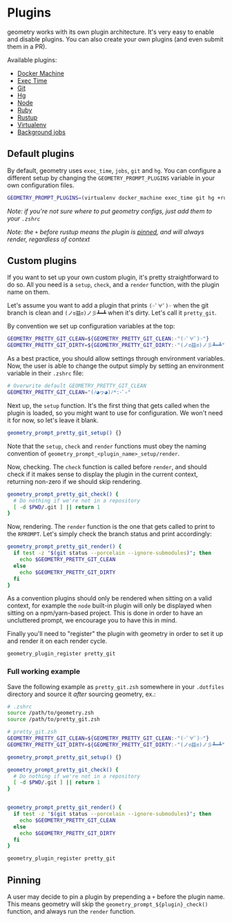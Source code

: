 # Plugins

geometry works with its own plugin architecture. It's very easy to enable and
disable plugins. You can also create your own plugins (and even submit them in a
PR).

Available plugins:

* [Docker Machine](/plugins/docker_machine)
* [Exec Time](/plugins/exec_time)
* [Git](/plugins/git)
* [Hg](/plugins/hg)
* [Node](/plugins/node)
* [Ruby](/plugins/ruby)
* [Rustup](/plugins/rustup)
* [Virtualenv](/plugins/virtualenv)
* [Background jobs](/plugins/jobs)

## Default plugins

By default, geometry uses `exec_time`, `jobs`, `git` and `hg`. You can configure
a different setup by changing the `GEOMETRY_PROMPT_PLUGINS` variable in your own
configuration files.


```sh
GEOMETRY_PROMPT_PLUGINS=(virtualenv docker_machine exec_time git hg +rustup)
```

*Note: if you're not sure where to put geometry configs, just add them to your `.zshrc`*

*Note: the `+` before rustup means the plugin is [pinned](#Pinning), and will always render, regardless of context*

## Custom plugins

If you want to set up your own custom plugin, it's pretty straightforward to do
so. All you need is a `setup`, `check`, and a `render` function, with the plugin name on
them.

Let's assume you want to add a plugin that prints `(☞ﾟ∀ﾟ)☞` when the git branch
is clean and `(ノಠ益ಠ)ノ彡┻━┻` when it's dirty. Let's call it `pretty_git`.

By convention we set up configuration variables at the top:

```sh
GEOMETRY_PRETTY_GIT_CLEAN=${GEOMETRY_PRETTY_GIT_CLEAN:-"(☞ﾟ∀ﾟ)☞"}
GEOMETRY_PRETTY_GIT_DIRTY=${GEOMETRY_PRETTY_GIT_DIRTY:-"(ノಠ益ಠ)ノ彡┻━┻"}

```

As a best practice, you should allow settings through environment variables.
Now, the user is able to change the output simply by setting an environment
variable in their `.zshrc` file:

```sh
# Overwrite default GEOMETRY_PRETTY_GIT_CLEAN
GEOMETRY_PRETTY_GIT_CLEAN="(ﾉ◕ヮ◕)ﾉ*:･ﾟ✧"
```

Next up, the `setup` function. It's the first thing that gets called when the
plugin is loaded, so you might want to use for configuration. We won't need it
for now, so let's leave it blank.

```sh
geometry_prompt_pretty_git_setup() {}
```

Note that the `setup`, `check` and `render` functions must obey the naming convention of
`geometry_prompt_<plugin_name>_setup/render`.

Now, checking. The `check` function is called before `render`, and should check if
it makes sense to display the plugin in the current context, returning non-zero if
we should skip rendering.

```sh
geometry_prompt_pretty_git_check() {
  # Do nothing if we're not in a repository
  [ -d $PWD/.git ] || return 1
}
```

Now, rendering. The `render` function is the one that gets called to print to
the `RPROMPT`. Let's simply check the branch status and print accordingly:

```sh
geometry_prompt_pretty_git_render() {
  if test -z "$(git status --porcelain --ignore-submodules)"; then
    echo $GEOMETRY_PRETTY_GIT_CLEAN
  else
    echo $GEOMETRY_PRETTY_GIT_DIRTY
  fi
}
```

As a convention plugins should only be rendered when sitting on a valid context,
for example the `node` built-in plugin will only be displayed when sitting on a
npm/yarn-based project. This is done in order to have an uncluttered prompt, we
encourage you to have this in mind.

Finally you'll need to "register" the plugin with geometry in order to set it up
and render it on each render cycle.

```sh
geometry_plugin_register pretty_git
```

### Full working example

Save the following example as `pretty_git.zsh` somewhere in your `.dotfiles` 
directory and source it _after_ sourcing geometry, ex.:

```sh
# .zshrc
source /path/to/geometry.zsh
source /path/to/pretty_git.zsh

```

```sh
# pretty_git.zsh
GEOMETRY_PRETTY_GIT_CLEAN=${GEOMETRY_PRETTY_GIT_CLEAN:-"(☞ﾟ∀ﾟ)☞"}
GEOMETRY_PRETTY_GIT_DIRTY=${GEOMETRY_PRETTY_GIT_DIRTY:-"(ノಠ益ಠ)ノ彡┻━┻"}

geometry_prompt_pretty_git_setup() {}

geometry_prompt_pretty_git_check() {
  # Do nothing if we're not in a repository
  [ -d $PWD/.git ] || return 1
}


geometry_prompt_pretty_git_render() {
  if test -z "$(git status --porcelain --ignore-submodules)"; then
    echo $GEOMETRY_PRETTY_GIT_CLEAN
  else
    echo $GEOMETRY_PRETTY_GIT_DIRTY
  fi
}

geometry_plugin_register pretty_git

```

## Pinning

A user may decide to pin a plugin by prepending a `+` before the plugin name.
This means geometry will skip the `geometry_prompt_${plugin}_check()` function, and always run the `render` function.
